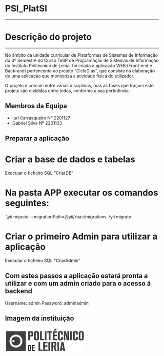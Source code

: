 # PSI_PlatSI
--------------------------------

# Descrição do projeto
--------------------------------

No âmbito da unidade curricular de Plataformas de Sistemas de Informação do 3º Semestre do Curso TeSP de Programação de Sistemas de Informação do Instituto Politécnico de Leiria, foi criada a aplicação WEB (Front-end e Back-end) pertencente ao projeto “CicloDias”, que consiste na elaboração de uma aplicação que monitoriza a atividade física do utilizador.

O projeto é comum entre várias disciplinas, mas as fases que traçam este projeto são divididas entre todas, conforme a sua pertinência.

## Membros da Equipa

* Iuri Carrasqueiro Nº 2201127
* Gabriel Silva Nº 2201133

## Preparar a aplicação
# Criar a base de dados e tabelas

Executar o ficheiro SQL "CriarDB"

# Na pasta APP executar os comandos seguintes:

.\yii migrate --migrationPath=@yii/rbac/migrations
.\yii migrate

# Criar o primeiro Admin para utilizar a aplicação

Executar o ficheiro SQL "CriarAdmin"

## Com estes passos a aplicação estará pronta a utilizar e com um admin criado para o acesso á backend 

Username: admin
Password: adminadmin 

## Imagem da instituição

![IPL](docs/logoipl.png)